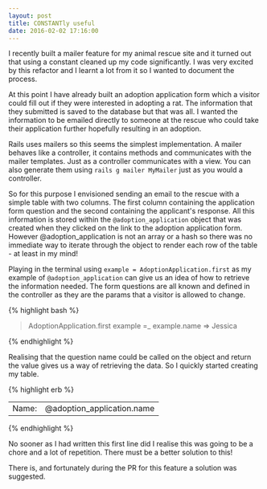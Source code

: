 ```yaml
---
layout: post
title: CONSTANTly useful
date: 2016-02-02 17:16:00
---
```


I recently built a mailer feature for my animal rescue site and it turned out that using a constant cleaned up my code significantly. I was very excited by this refactor and I learnt a lot from it so I wanted to document the process.

At this point I have already built an adoption application form which a visitor could fill out if they were interested in adopting a rat. The information that they submitted is saved to the database but that was all. I wanted the information to be emailed directly to someone at the rescue who could take their application further hopefully resulting in an adoption. 

Rails uses mailers so this seems the simplest implementation. A mailer behaves like a controller, it contains methods and communicates with the mailer templates. Just as a controller communicates with a view. You can also generate them using `rails g mailer MyMailer` just as you would a controller.

So for this purpose I envisioned sending an email to the rescue with a simple table with two columns. The first column containing the application form question and the second containing the applicant's response. All this information is stored within the `@adoption_application` object that was created when they clicked on the link to the adoption application form. However @adoption_application is not an array or a hash so there was no immediate way to iterate through the object to render each row of the table - at least in my mind!

Playing in the terminal using `example = AdoptionApplication.first` as my example of `@adoption_application` can give us an idea of how to retrieve the information needed. The form questions are all known and defined in the controller as they are the params that a visitor is allowed to change. 

{% highlight bash %}

> AdoptionApplication.first
> example =_
> example.name
  => Jessica

{% endhighlight %}

Realising that the question name could be called on the object and return the value gives us a way of retrieving the data. So I quickly started creating my table.

{% highlight erb %}

<table>
  <tr>
    <td> Name: </td>
    <td> @adoption_application.name </td>
  </tr>
</table>

{% endhighlight %}

No sooner as I had written this first line did I realise this was going to be a chore and a lot of repetition. There must be a better solution to this!

There is, and fortunately during the PR for this feature a solution was suggested.

 
